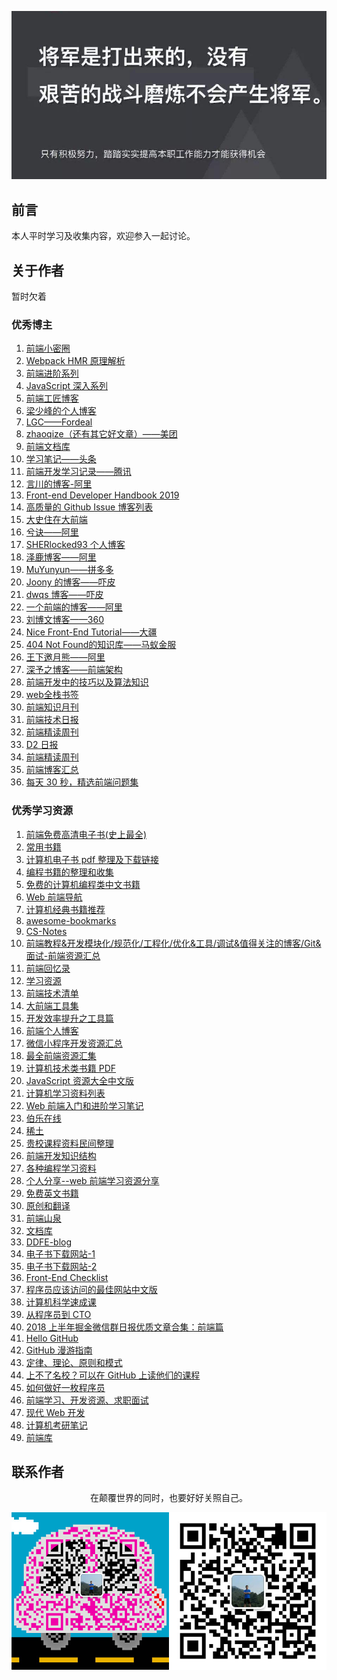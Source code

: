 ![image](./img/timg.jpg)
<br>
## 前言

本人平时学习及收集内容，欢迎参入一起讨论。

## 关于作者

暂时欠着

### 优秀博主

1. [前端小密圈](https://github.com/jawil/blog)
1. [Webpack HMR 原理解析](https://zhuanlan.zhihu.com/p/30669007)
1. [前端进阶系列](https://github.com/yygmind/blog)
1. [JavaScript 深入系列](https://github.com/mqyqingfeng/Blog)
1. [前端工匠博客](https://github.com/ljianshu/Blog)
1. [梁少峰的个人博客](https://github.com/youngwind/blog)
1. [LGC——Fordeal](https://github.com/amandakelake/blog)
2. [zhaoqize（还有其它好文章）——美团](https://github.com/zhaoqize/blog)
3. [前端文档库](https://github.com/wuxiaobin1995/Frontend-Doc)
4. [学习笔记——头条](https://github.com/yanlele/node-index)
5. [前端开发学习记录——腾讯](https://github.com/cody1991/learn)
6. [言川的博客-阿里](https://github.com/lihongxun945/myblog)
7. [Front-end Developer Handbook 2019](https://frontendmasters.com/books/front-end-handbook/2019/)
8. [高质量的 Github Issue 博客列表 ](https://github.com/paddingme/github-issue-blog-list)
9. [大史住在大前端](https://github.com/dashnowords/blogs)
10. [兮诀——阿里](https://github.com/Aaaaaaaty/blog)
11. [SHERlocked93 个人博客](https://github.com/SHERlocked93/blog)
12. [泽鹿博客——阿里](https://github.com/panyifei/Front-end-learning)
13. [MuYunyun——拼多多](https://github.com/MuYunyun/blog)
14. [Joony 的博客——吓皮](https://github.com/forthealllight/blog)
15. [dwqs 博客——吓皮](https://github.com/dwqs/blog)
16. [一个前端的博客——阿里](https://github.com/muwoo/blogs)
17. [刘博文博客——360](https://github.com/berwin/Blog)
18. [Nice Front-End Tutorial——大疆](https://github.com/nicejade/nice-front-end-tutorial)
19. [404 Not Found的知识库——马蚁金服](https://github.com/404notf0und/Always-Learning)
20. [王下邀月熊——阿里](https://github.com/wx-chevalier)
21. [深予之博客——前端架构](https://github.com/senntyou/blogs)
22. [前端开发中的技巧以及算法知识](https://github.com/louzhedong/blog)
23. [web全栈书签](https://github.com/OXOYO/F2E-Tutorial-Collect)
24. [前端知识月刊](https://github.com/jsfront/month)
25. [前端技术日报](https://github.com/kujian/frontendDaily)
26. [前端精读周刊](https://github.com/dt-fe/weekly)
27. [D2 日报](https://daily.fairyever.com/)
28. [前端精读周刊](https://github.com/dt-fe/weekly)
29. [前端博客汇总](https://github.com/foru17/front-end-collect)
30. [每天 30 秒，精选前端问题集](https://github.com/b3log/30-seconds-zh_CN)

### 优秀学习资源

1. [前端免费高清电子书(史上最全)](https://juejin.im/post/5c0098f66fb9a049dd80019e)
2. [常用书籍](https://github.com/mymmsc/books)
3. [计算机电子书 pdf 整理及下载链接](https://github.com/fuhmmin/it-ebooks-cn)
4. [编程书籍的整理和收集](https://github.com/KeKe-Li/book)
5. [免费的计算机编程类中文书籍](https://github.com/justjavac/free-programming-books-zh_CN)
6. [Web 前端导航](http://www.alloyteam.com/nav/)
7. [计算机经典书籍推荐](https://github.com/woai3c/recommended-books)
8. [awesome-bookmarks](https://github.com/PanJiaChen/awesome-bookmarks)
9.  [CS-Notes](https://github.com/CyC2018/CS-Notes)
10. [前端教程&开发模块化/规范化/工程化/优化&工具/调试&值得关注的博客/Git&面试-前端资源汇总](https://github.com/xiaohuazheng/-/issues/1)
11. [前端回忆录](https://github.com/windiest/Front-end-tutorial)
12. [学习资源](https://github.com/webproblem/learning-article)
13. [前端技术清单](https://github.com/alienzhou/frontend-tech-list)
14. [大前端工具集](https://github.com/nieweidong/fetool)
15. [开发效率提升之工具篇](https://github.com/Louiszhai/tool)
16. [前端个人博客](https://github.com/fouber/blog)
17. [微信小程序开发资源汇总](https://github.com/justjavac/awesome-wechat-weapp)
18. [最全前端资源汇集](https://segmentfault.com/a/1190000004978770)
19. [计算机技术类书籍 PDF](https://github.com/huihut/CS-Books)
20. [JavaScript 资源大全中文版](https://github.com/jobbole/awesome-javascript-cn)
21. [计算机学习资料列表](https://github.com/NGLSL/learning-material-list)
22. [Web 前端入门和进阶学习笔记](https://github.com/qianguyihao/Web)
23. [伯乐在线](https://github.com/jobbole/)
24. [稀土](https://github.com/xitu)
25. [贵校课程资料民间整理](https://github.com/lib-pku/libpku)
26. [前端开发知识结构](https://github.com/JacksonTian/fks)
27. [各种编程学习资料](https://github.com/FangWW/Document)
28. [个人分享--web 前端学习资源分享](https://juejin.im/post/5a0c1956f265da430a501f51)
29. [免费英文书籍](http://web.archive.org/web/20160428030320/https://github.com/vhf/free-programming-books)
30. [原创和翻译](https://github.com/ikcamp)
31. [前端山泉](https://github.com/STPace/fe-spring)
32. [文档库](https://github.com/LiangJunrong/document-library)
33. [DDFE-blog](https://github.com/DDFE/DDFE-blog)
34. [电子书下载网站-1](http://www.ireadweek.com)
35. [电子书下载网站-2](https://epubw.com/)
36. [Front-End Checklist](https://github.com/thedaviddias/Front-End-Checklist)
37. [程序员应该访问的最佳网站中文版](https://github.com/tuteng/Best-websites-a-programmer-should-visit-zh/blob/master/README.md)
38. [计算机科学速成课](https://github.com/1c7/crash-course-computer-science-chinese)
39. [从程序员到 CTO](https://github.com/0voice/from_coder_to_expert)
40. [2018 上半年掘金微信群日报优质文章合集：前端篇](https://juejin.im/post/5b3adfe2e51d4555b17e85df)
41. [Hello GitHub](https://github.com/521xueweihan/HelloGitHub)
42. [GitHub 漫游指南](https://github.com/phodal/github)
43. [定律、理论、原则和模式](https://github.com/nusr/hacker-laws-zh)
44. [上不了名校？可以在 GitHub 上读他们的课程](https://www.cnblogs.com/xueweihan/p/11075694.html)
45. [如何做好一枚程序员](https://github.com/ahangchen/How-to-Be-A-Programmer-CN)
46. [前端学习、开发资源、求职面试](https://github.com/helloqingfeng/Awsome-Front-End-learning-resource)
47. [现代 Web 开发](https://github.com/wx-chevalier/Web-Series)
48. [计算机考研笔记](https://github.com/overnote)
49. [前端库](https://github.com/sorrycc/awesome-f2e-libs)

## 联系作者

<div align="center">
    <p>
        在颠覆世界的同时，也要好好关照自己。
    </p>
    <img src="./img/contact.png" />
</div>